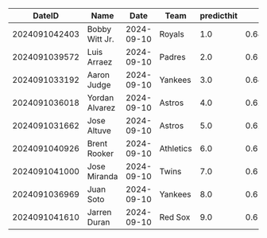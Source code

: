DateID         |  Name            |  Date        |  Team       |  predicthit  |  predicthitproba     |  hitbool  |  Last7DaysAVG  |  Last15DaysAVG  |  Last30DaysAVG
---------------|------------------|--------------|-------------|--------------|----------------------|-----------|----------------|-----------------|---------------
2024091042403  |  Bobby Witt Jr.  |  2024-09-10  |  Royals     |  1.0         |  0.6835023553459778  |  False    |  0.261         |  0.228          |  0.279
2024091039572  |  Luis Arraez     |  2024-09-10  |  Padres     |  2.0         |  0.6588376342754674  |  False    |  0.435         |  0.434          |  0.375
2024091033192  |  Aaron Judge     |  2024-09-10  |  Yankees    |  3.0         |  0.6450380379500068  |  False    |  0.238         |  0.213          |  0.319
2024091036018  |  Yordan Alvarez  |  2024-09-10  |  Astros     |  4.0         |  0.6292398193450767  |  False    |  0.263         |  0.36           |  0.349
2024091031662  |  Jose Altuve     |  2024-09-10  |  Astros     |  5.0         |  0.6215153159480045  |  False    |  0.5           |  0.354          |  0.311
2024091040926  |  Brent Rooker    |  2024-09-10  |  Athletics  |  6.0         |  0.619639827555904   |  False    |  0.375         |  0.377          |  0.333
2024091041000  |  Jose Miranda    |  2024-09-10  |  Twins      |  7.0         |  0.6186797240848744  |  False    |  0.25          |  0.292          |  0.253
2024091036969  |  Juan Soto       |  2024-09-10  |  Yankees    |  8.0         |  0.6134055510754997  |  False    |  0.278         |  0.229          |  0.245
2024091041610  |  Jarren Duran    |  2024-09-10  |  Red Sox    |  9.0         |  0.6129443299553096  |  False    |  0.208         |  0.286          |  0.272
